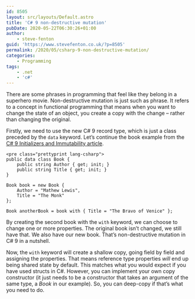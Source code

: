 ```yaml
---
id: 8505
layout: src/layouts/Default.astro
title: 'C# 9 non-destructive mutation'
pubDate: 2020-05-22T06:30:26+01:00
author:
    - steve-fenton
guid: 'https://www.stevefenton.co.uk/?p=8505'
permalink: /2020/05/csharp-9-non-destructive-mutation/
categories:
    - Programming
tags:
    - .net
    - 'c#'
---
```


There are some phrases in programming that feel like they belong in a superhero movie. Non-destructive mutation is just such as phrase. It refers to a concept in functional programming that means when you want to change the state of an object, you create a copy with the change – rather than changing the original.

Firstly, we need to use the new C# 9 record type, which is just a class preceded by the `data` keyword. Let’s continue the book example from the [C# 9 Initializers and Immutability article](https://www.stevefenton.co.uk/2020/05/csharp-9-initializers-and-immutability/).

```
<pre class="prettyprint lang-csharp">
public data class Book {
    public string Author { get; init; }
    public string Title { get; init; }
}

Book book = new Book {
    Author = "Mathew Lewis",
    Title = "The Monk"
};

Book anotherBook = book with { Title = "The Bravo of Venice" };
```

By creating the second book with the `with` keyword, we can choose to change one or more properties. The original book isn’t changed, we still have that. We also have our new book. That’s non-destructive mutation in C# 9 in a nutshell.

Now, the `with` keyword will create a shallow copy, going field by field and assigning the properties. That means reference type properties *will* end up being shared state by default. This matches what you would expect if you have used structs in C#. However, you can implement your own copy constructor (it just needs to be a constructor that takes an argument of the same type, a *Book* in our example). So, you can deep-copy if that’s what you need to do.